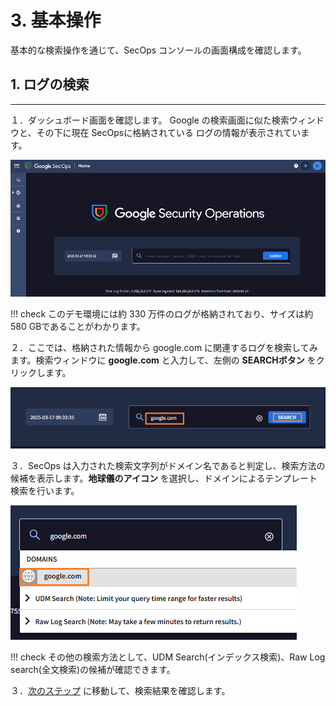 # 3. 基本操作



基本的な検索操作を通じて、SecOps コンソールの画面構成を確認します。

##  1. ログの検索

---

１．ダッシュボード画面を確認します。 Google の検索画面に似た検索ウィンドウと、その下に現在 SecOpsに格納されている ログの情報が表示されています。

![image-20250317205727716](./images/image-20250317205727716.png)

!!! check
    このデモ環境には約 330 万件のログが格納されており、サイズは約 580 GBであることがわかります。



２．ここでは、格納された情報から google.com に関連するログを検索してみます。検索ウィンドウに **google.com** と入力して、左側の **SEARCHボタン** をクリックします。　

![image-20250317213417944](images/image-20250317213417944.png)



３．SecOps は入力された検索文字列がドメイン名であると判定し、検索方法の候補を表示します。**地球儀のアイコン** を選択し、ドメインによるテンプレート検索を行います。

![image-20250317213915174](images/image-20250317213915174.png)



!!! check
    その他の検索方法として、UDM Search(インデックス検索)、Raw Log search(全文検索)の候補が確認できます。



３．[次のステップ](../032-check-results) に移動して、検索結果を確認します。

